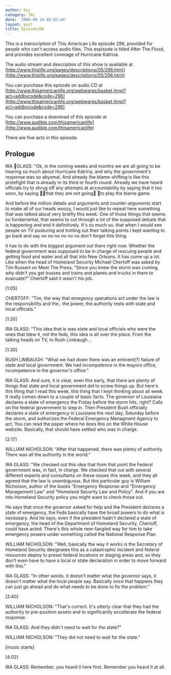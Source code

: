 ```yaml
---
author: Raj
category: TAL
date: '2005-09-14 02:02:44'
layout: post
title: Episode296
---
```


This is a transcription of This American Life episode 296, provided for people who can't access audio files. This espisode is titled After The Flood, and provides excellent coverage of Hurricane Katrina.

The audio stream and description of this show is available at [http://www.thislife.org/pages/descriptions/05/296.html](http://www.thislife.org/pages/descriptions/05/296.html)

You can purchase this episode on audio CD at [http://www.thisamericanlife.org/webwares/basket.jtmpl?act=addbycode&code=296](http://www.thisamericanlife.org/webwares/basket.jtmpl?act=addbycode&code=296)

You can purchase a download of this episode at [http://www.audible.com/thisamericanlife](http://www.audible.com/thisamericanlife)

There are five acts in this episode.

## Prologue
IRA GLASS: "Ok, in the coming weeks and months we are all going to be hearing so much about Hurricane Katrina, and why the government's response was so abysmal. And already the blame-shifting is like this prizefight that is already in its third or fourth round. Already we have heard officials try to shrug off any attempts at accountability by saying that it too soon, by saying that they are not going to play the blame game.  

And before the million details and arguments and counter-arguments start to make all of our heads woozy, I would just like to repeat here something that was talked about very briefly this week. One of those things that seems so fundamental, that seems to cut through a lot of the supposed debate that is happening and end it definitively. It's so much so. that when I would see people on TV posturing and trotting out their talking points I kept wanting to go back and say no no no no no no don't forget this thing. 

It has to do with the biggest argument out there right now. Whether the federal government was supposed to be in charge of rescuing people and getting food and water and all that into New Orleans. It has come up a lot. Like when the head of Homeland Security Michael Chertoff was asked by Tim Russert on Meet The Press, "Since you knew the storm was coming, why didn't you get busses and trains and planes and trucks in there to evacuate?" Chertoff said it wasn't his job. 

[1:05]

CHERTOFF: "Tim, the way that emegency operations act under the law is the responsibility and the.. the power, the authority rests with state and local officials."

[1:20]

IRA GLASS: "This idea that is was state and local officials who were the ones that blew it, not the feds, this idea is all over the place. From the talking heads on TV, to Rush Limbaugh...

[1:30]

RUSH LIMBAUGH: "What we had down there was an eminent(?) failure of state and local government. We had incompetence in the mayors office, incompetence in the governor's office."

IRA GLASS: And sure, it is clear, even this early, that there are plenty of things that state and local government did to screw things up. But here's this thing that I read this week, this thing that I kept thinking about all week. It really comes down to a couple of basic facts. The governor of Louisiana declares a state of emergency the Friday before the storm hits, right? Calls on the federal government to step in. Then President Bush officially declares a state of emergency in Louisiana the next day, Saturday before the storm, and authorizes the Federal Emergency Managment Agency to act. You can read the paper where he does this on the White House website. Basically, that should have settled who was in charge. 

[2:17]

WILLIAM NICHOLSON: "After that happened, there was plenty of authority. There was all the authority in the world."

IRA GLASS: "We checked out this idea that from that point the Federal government was, in fact, in charge. We checked that out with several different experts and consultants on these issues this week, and they all agreed that the law is unambiguous. But this particular guy is William Nicholson, author of the books "Emergency Response and "Emergency Management Law" and "Homeland Security Law and Policy". And if you are into Homeland Security policy you might want to check those out. 

He says that once the governor asked for help and the President declares a state of emergency, the Feds basically have the broad powers to do what is necessary. And he says, even if the president hadn't declared a state of emergency, the head of the Department of Homeland Security, Chertoff, could have acted. There's this whole new-fangled way for him to take emergency powers under something called the National Response Plan.

WILLIAM NICHOLSON: "Well, basically the way it works is the Secretary of Homeland Security designates this as a catastrophic incident and federal resources deploy to preset federal locations or staging areas and, so they don't even have to have a local or state declaration in order to move forward with this."

IRA GLASS: "In other words, it doesn't matter what the governor says, it doesn't matter what the local people say. Basically once that happens they can just go ahead and do what needs to be done to fix the problem."

[3:40]

WILLIAM NICHOLSON: "That's correct. It's utterly clear that they had the authority to pre-position assets and to significantly accellerate the federal response. 

IRA GLASS: And they didn't need to wait for the state?" 

WILLIAM NICHOLSON: "They did not need to wait for the state."

[music starts]

[4:02]

IRA GLASS: Remember, you heard it here first. Remember you heard it at all. 

